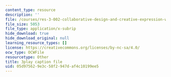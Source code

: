 ```yaml
---
content_type: resource
description: ''
file: /courses/res-3-002-collaborative-design-and-creative-expression-with-arduino-microcontrollers-january-iap-2017/05d975629e3c58f2947daf4c10199ee5_6xrabmU-gq8.vtt
file_size: 5053
file_type: application/x-subrip
hide_download: true
hide_download_original: null
learning_resource_types: []
license: https://creativecommons.org/licenses/by-nc-sa/4.0/
ocw_type: OCWFile
resourcetype: Other
title: 3play caption file
uid: 05d97562-9e3c-58f2-947d-af4c10199ee5
---
```

